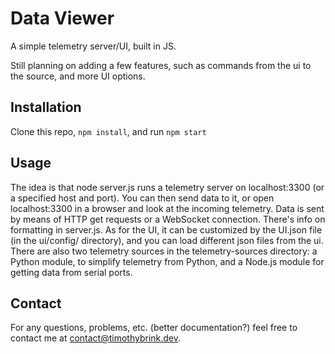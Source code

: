 # Data Viewer

A simple telemetry server/UI, built in JS.

Still planning on adding a few features, such as commands from the ui to the source, and more UI options.

## Installation

Clone this repo, `npm install`, and run `npm start`

## Usage

The idea is that node server.js runs a telemetry server on localhost:3300 (or a specified host and port). You can then send data to it, or open localhost:3300 in a browser and look at the incoming telemetry. Data is sent by means of HTTP get requests or a WebSocket connection. There's info on formatting in server.js. As for the UI, it can be customized by the UI.json file (in the ui/config/ directory), and you can load different json files from the ui.
There are also two telemetry sources in the telemetry-sources directory: a Python module, to simplify telemetry from Python, and a Node.js module for getting data from serial ports.

## Contact

For any questions, problems, etc. (better documentation?) feel free to contact me at [contact@timothybrink.dev](mailto:contact@timothybrink.dev). 